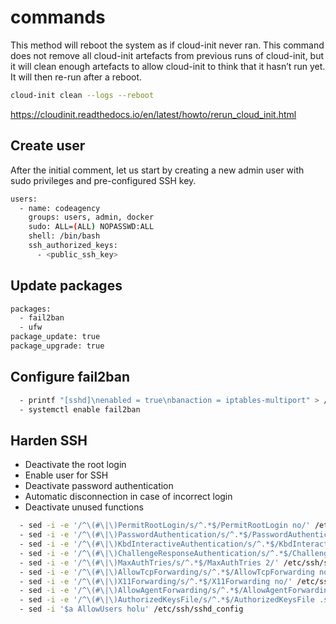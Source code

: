 # commands

This method will reboot the system as if cloud-init never ran. This command does not remove all cloud-init artefacts from previous runs of cloud-init, but it will clean enough artefacts to allow cloud-init to think that it hasn’t run yet. It will then re-run after a reboot.

```bash
cloud-init clean --logs --reboot
```

https://cloudinit.readthedocs.io/en/latest/howto/rerun_cloud_init.html

## Create user

After the initial comment, let us start by creating a new admin user with sudo privileges and pre-configured SSH key.

```bash
users:
  - name: codeagency
    groups: users, admin, docker
    sudo: ALL=(ALL) NOPASSWD:ALL
    shell: /bin/bash
    ssh_authorized_keys:
      - <public_ssh_key>
```

## Update packages

```bash
packages:
  - fail2ban
  - ufw
package_update: true
package_upgrade: true
```

## Configure fail2ban

```bash
  - printf "[sshd]\nenabled = true\nbanaction = iptables-multiport" > /etc/fail2ban/jail.local
  - systemctl enable fail2ban
```

## Harden SSH

- Deactivate the root login
- Enable user for SSH
- Deactivate password authentication
- Automatic disconnection in case of incorrect login
- Deactivate unused functions

```bash
  - sed -i -e '/^\(#\|\)PermitRootLogin/s/^.*$/PermitRootLogin no/' /etc/ssh/sshd_config
  - sed -i -e '/^\(#\|\)PasswordAuthentication/s/^.*$/PasswordAuthentication no/' /etc/ssh/sshd_config
  - sed -i -e '/^\(#\|\)KbdInteractiveAuthentication/s/^.*$/KbdInteractiveAuthentication no/' /etc/ssh/sshd_config
  - sed -i -e '/^\(#\|\)ChallengeResponseAuthentication/s/^.*$/ChallengeResponseAuthentication no/' /etc/ssh/sshd_config
  - sed -i -e '/^\(#\|\)MaxAuthTries/s/^.*$/MaxAuthTries 2/' /etc/ssh/sshd_config
  - sed -i -e '/^\(#\|\)AllowTcpForwarding/s/^.*$/AllowTcpForwarding no/' /etc/ssh/sshd_config
  - sed -i -e '/^\(#\|\)X11Forwarding/s/^.*$/X11Forwarding no/' /etc/ssh/sshd_config
  - sed -i -e '/^\(#\|\)AllowAgentForwarding/s/^.*$/AllowAgentForwarding no/' /etc/ssh/sshd_config
  - sed -i -e '/^\(#\|\)AuthorizedKeysFile/s/^.*$/AuthorizedKeysFile .ssh\/authorized_keys/' /etc/ssh/sshd_config
  - sed -i '$a AllowUsers holu' /etc/ssh/sshd_config
```
